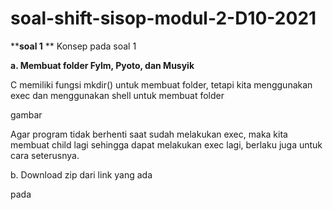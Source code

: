 # soal-shift-sisop-modul-2-D10-2021

****soal 1**
**
Konsep pada soal 1 

**a. Membuat folder Fylm, Pyoto, dan Musyik**

C memiliki fungsi mkdir() untuk membuat folder, tetapi kita menggunakan exec dan menggunakan shell untuk membuat folder

gambar

Agar program tidak berhenti saat sudah melakukan exec, maka kita membuat child lagi sehingga dapat melakukan exec lagi, berlaku juga untuk cara seterusnya.

b. Download zip dari link yang ada

pada 

